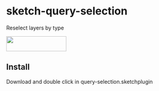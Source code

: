 # sketch-query-selection
Reselect layers by type

<a href="http://bit.ly/SketchRunnerWebsite">
  <img width="160" height="40" src="http://sketchrunner.com/img/badge_blue.png" >
</a>


## Install
Download and double click in query-selection.sketchplugin
